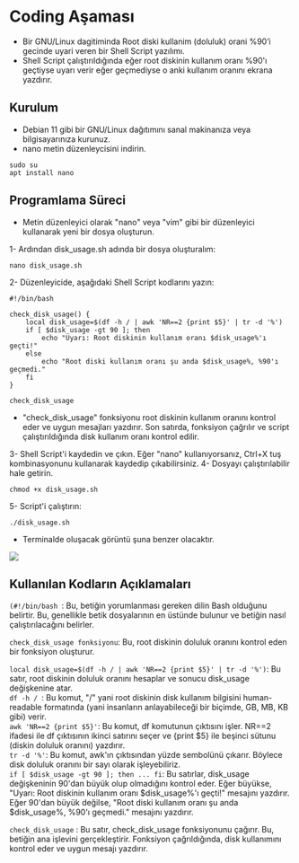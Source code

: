 # Coding Aşaması

* Bir GNU/Linux dagitiminda Root diski kullanim (doluluk) orani %90’i gecinde uyari veren bir
Shell Script yazılımı.
* Shell Script çalıştırıldığında eğer root diskinin kullanım oranı  %90'ı geçtiyse uyarı verir eğer geçmediyse o anki kullanım oranını ekrana yazdırır. 


## Kurulum
* Debian 11 gibi bir GNU/Linux dağıtımını sanal makinanıza veya bilgisayarınıza kurunuz.
* nano metin düzenleycisini indirin.
``` 
sudo su 
apt install nano 
```
## Programlama Süreci

* Metin düzenleyici olarak "nano" veya "vim" gibi bir düzenleyici kullanarak yeni bir dosya oluşturun.  

1- Ardından disk_usage.sh adında bir dosya oluşturalım:


```
nano disk_usage.sh
```  
2- Düzenleyicide, aşağıdaki Shell Script kodlarını yazın:

``` 
#!/bin/bash

check_disk_usage() {
	local disk_usage=$(df -h / | awk 'NR==2 {print $5}' | tr -d '%')
	if [ $disk_usage -gt 90 ]; then
		echo "Uyarı: Root diskinin kullanım oranı $disk_usage%'ı geçti!"
	else
		echo "Root diski kullanım oranı şu anda $disk_usage%, %90'ı geçmedi."
	fi
}

check_disk_usage
``` 
*  "check_disk_usage" fonksiyonu root diskinin kullanım oranını kontrol eder ve uygun mesajları yazdırır. Son satırda, fonksiyon çağrılır ve script çalıştırıldığında disk kullanım oranı kontrol edilir.

3- Shell Script'i kaydedin ve çıkın. Eğer "nano" kullanıyorsanız, Ctrl+X tuş kombinasyonunu kullanarak kaydedip çıkabilirsiniz.
4- Dosyayı çalıştırılabilir hale getirin.
```
chmod +x disk_usage.sh
```
5- Script'i çalıştırın:
```
./disk_usage.sh
```
* Terminalde oluşacak görüntü şuna benzer olacaktır. 

![](https://github.com/sudkostik/PatikaWayToFutureCase/blob/main/Coding/CodingImages/UsageReport.png)  

## Kullanılan Kodların Açıklamaları
`(#!/bin/bash `: Bu, betiğin yorumlanması gereken dilin Bash olduğunu belirtir. Bu, genellikle betik dosyalarının en üstünde bulunur ve betiğin nasıl çalıştırılacağını belirler.

`check_disk_usage fonksiyonu`: Bu, root diskinin doluluk oranını kontrol eden bir fonksiyon oluşturur.

`local disk_usage=$(df -h / | awk 'NR==2 {print $5}' | tr -d '%')`: Bu satır, root diskinin doluluk oranını hesaplar ve sonucu disk_usage değişkenine atar.  
`df -h / `: Bu komut, "/" yani root diskinin disk kullanım bilgisini human-readable formatında (yani insanların anlayabileceği bir biçimde, GB, MB, KB gibi) verir.  
`awk 'NR==2 {print $5}'`: Bu komut, df komutunun çıktısını işler. NR==2 ifadesi ile df çıktısının ikinci satırını seçer ve {print $5} ile beşinci sütunu (diskin doluluk oranını) yazdırır.   
`tr -d '%'`: Bu komut, awk'ın çıktısından yüzde sembolünü çıkarır. Böylece disk doluluk oranını bir sayı olarak işleyebiliriz.   
`if [ $disk_usage -gt 90 ]; then ... fi`: Bu satırlar, disk_usage değişkeninin 90'dan büyük olup olmadığını kontrol eder. Eğer büyükse, "Uyarı: Root diskinin kullanım oranı $disk_usage%'ı geçti!" mesajını yazdırır. Eğer 90'dan büyük değilse, "Root diski kullanım oranı şu anda $disk_usage%, %90'ı geçmedi." mesajını yazdırır. 

`check_disk_usage` : Bu satır, check_disk_usage fonksiyonunu çağırır. Bu, betiğin ana işlevini gerçekleştirir. Fonksiyon çağrıldığında, disk kullanımını kontrol eder ve uygun mesajı yazdırır.




